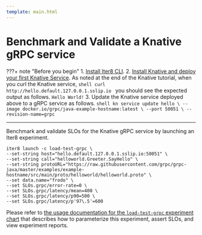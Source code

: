 ```yaml
---
template: main.html
---
```


# Benchmark and Validate a Knative gRPC service

???+ note "Before you begin"
    1. [Install Iter8 CLI](../../../getting-started/install.md).
    2. [Install Knative and deploy your first Knative Service](https://knative.dev/docs/getting-started/first-service/). As noted at the end of the Knative tutorial, when you curl the Knative service,
    ```shell
    curl http://hello.default.127.0.0.1.sslip.io
    ```
    you should see the expected output as follows.
    ```
    Hello World!
    ```
    3. Update the Knative service deployed above to a gRPC service as follows.
    ```shell
    kn service update hello \
    --image docker.io/grpc/java-example-hostname:latest \
    --port 50051 \
    --revision-name=grpc
    ```

***

Benchmark and validate SLOs for the Knative gRPC service by launching an Iter8 experiment.

```shell
iter8 launch -c load-test-grpc \
--set-string host="hello.default.127.0.0.1.sslip.io:50051" \
--set-string call="helloworld.Greeter.SayHello" \
--set-string protoURL="https://raw.githubusercontent.com/grpc/grpc-java/master/examples/example-hostname/src/main/proto/helloworld/helloworld.proto" \
--set data.name="frodo" \
--set SLOs.grpc/error-rate=0 \
--set SLOs.grpc/latency/mean=400 \
--set SLOs.grpc/latency/p90=500 \
--set SLOs.grpc/latency/p'97\.5'=600
```

Please refer to [the usage documentation for the `load-test-grpc` experiment chart](../../load-test-grpc/basicusage.md) that describes how to parameterize this experiment, assert SLOs, and view experiment reports.    
